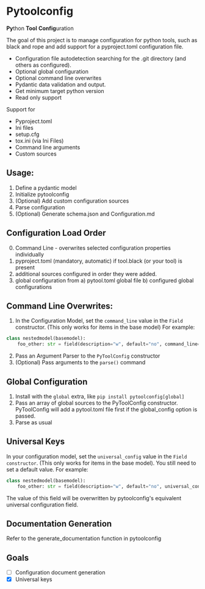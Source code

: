 # Pytoolconfig
**Py**thon **Tool** **Config**uration

The goal of this project is to manage configuration for python tools, such as black and rope and add support for a pyproject.toml configuration file. 
 - Configuration file autodetection searching for the .git directory (and others as configured).
 - Optional global configuration
 - Optional command line overwrites
 - Pydantic data validation and output.
 - Get minimum target python version
 - Read only support 
 
Support for 
- Pyproject.toml 
- Ini files
- setup.cfg 
- tox.ini (via Ini Files)
- Command line arguments
- Custom sources 

## Usage:
1. Define a pydantic model
2. Initialize pytoolconfig 
3. (Optional) Add custom configuration sources 
4. Parse configuration
5. (Optional) Generate schema.json and Configuration.md

## Configuration Load Order
0. Command Line - overwrites selected configuration properties individually
1. pyproject.toml (mandatory, automatic) if tool.black (or your tool) is present
2. additional sources configured in order they were added.
3. global configuration from
 a) pytool.toml global file 
 b) configured global configurations

## Command Line Overwrites:
1. In the Configuration Model, set the ```command_line``` value in the `Field` constructor. (This only works for items in the base model)
For example:
```py 
class nestedmodel(basemodel):
    foo_other: str = field(description="w", default="no", command_line=("--foo", "-f"))
```
2. Pass an Argument Parser to the ```PyToolConfig``` constructor
3. (Optional) Pass arguments to the ```parse()``` command

## Global Configuration
1. Install with the ``global`` extra, like ```pip install pytoolconfig[global]```
2. Pass an array of global sources to the PyToolConfig constructor. PyToolConfig will add a pytool.toml file first if the global_config option is passed.
3. Parse as usual

## Universal Keys
In your configuration model, set the ```universal_config``` value in the `Field constructor`. (This only works for items in the base model). You still need to set a default value.
For example:
```py 
class nestedmodel(basemodel):
    foo_other: str = field(description="w", default="no", universal_config=("min_py_version"))
```
The value of this field will be overwritten by pytoolconfig's equivalent universal configuration field.
## Documentation Generation
Refer to the generate_documentation function in pytoolconfig
## Goals
- [ ] Configuration document generation
- [x] Universal keys
